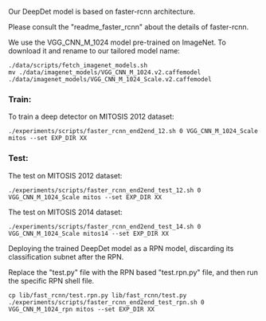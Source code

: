 Our DeepDet model is based on faster-rcnn architecture.

Please consult the "readme_faster_rcnn" about the details of faster-rcnn.

We use the VGG_CNN_M_1024 model pre-trained on ImageNet. To download it and rename to our tailored model name:

```Shell
./data/scripts/fetch_imagenet_models.sh
mv ./data/imagenet_models/VGG_CNN_M_1024.v2.caffemodel ./data/imagenet_models/VGG_CNN_M_1024_Scale.v2.caffemodel
```


### Train:
To train a deep detector on MITOSIS 2012 dataset:

```Shell
./experiments/scripts/faster_rcnn_end2end_12.sh 0 VGG_CNN_M_1024_Scale mitos --set EXP_DIR XX
```

### Test:
The test on MITOSIS 2012 dataset:

```Shell
./experiments/scripts/faster_rcnn_end2end_test_12.sh 0 VGG_CNN_M_1024_Scale mitos --set EXP_DIR XX
```

The test on MITOSIS 2014 dataset:

```Shell
./experiments/scripts/faster_rcnn_end2end_test_14.sh 0 VGG_CNN_M_1024_Scale mitos14 --set EXP_DIR XX
```

Deploying the trained DeepDet model as a RPN model, discarding its classification subnet after the RPN. 

Replace the "test.py" file with the RPN based "test.rpn.py" file, and then run the specific RPN shell file.

```Shell
cp lib/fast_rcnn/test.rpn.py lib/fast_rcnn/test.py
./experiments/scripts/faster_rcnn_end2end_test_rpn.sh 0 VGG_CNN_M_1024_rpn mitos --set EXP_DIR XX
```
